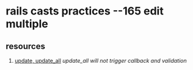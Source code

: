 # rails casts practices --165 edit multiple

## resources
1. [update, update_all](http://api.rubyonrails.org/classes/ActiveRecord/Relation.html#method-i-update) 
*update_all will not trigger callback and validation*
